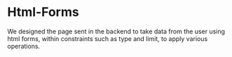 # Html-Forms 
We designed the page sent in the backend to take data from the user using html forms,
within constraints such as type and limit, to apply various operations.
